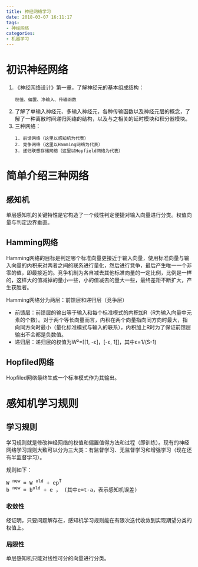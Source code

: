 ```yaml
---
title: 神经网络学习
date: 2018-03-07 16:11:17
tags: 
- 神经网络
categories:
- 机器学习
---
```

# 初识神经网络
1. 《神经网络设计》第一章，了解神经元的基本组成结构：
    ```
    权值、偏置、净输入、传输函数
    ```
2. 了解了单输入神经元、多输入神经元，各种传输函数以及神经元层的概念，了解了一种离散时间递归网络的结构，以及与之相关的延时模块和积分器模块。
3. 三种网络：
    ```
    1. 前馈网络（这里以感知机为代表）
    2. 竞争网络（这里以Hamming网络为代表）
    3. 递归联想存储网络（这里以Hopfield网络为代表）
    ```
# 简单介绍三种网络
## 感知机
单层感知机的关键特性是它构造了一个线性判定便捷对输入向量进行分类。权值向量与判定边界垂直。

## Hamming网络
Hamming网络的目标是判定哪个标准向量更接近于输入向量，使用标准向量与输入向量的内积来对两者之间的联系进行量化，然后进行竞争，最后产生唯一一个非零的值，即最接近的。竞争机制为各自减去其他标准向量的一定比例，比例是一样的，这样大的值减掉的量小一些，小的值减去的量大一些，最终差距不断扩大，产生获胜者。

Hamming网络分为两层：前馈层和递归层（竞争层）

+ 前馈层：前馈层的输出等于输入和每个标准模式的内积加R（R为输入向量中元素的个数）。对于两个等长向量而言，内积在两个向量指向同方向时最大，指向同方向时最小（量化标准模式与输入的联系），内积加上R时为了保证前馈层输出不会都是负数值。
+ 递归层：递归层的权值为W²=[[1, -ε]，[-ε, 1]]，其中ε=1/(S-1)

## Hopfiled网络
Hopfiled网络最终生成一个标准模式作为其输出。

# 感知机学习规则
## 学习规则
学习规则就是修改神经网络的权值和偏置值得方法和过程（即训练）。现有的神经网络学习规则大致可以分为三大类：有监督学习、无监督学习和增强学习（现在还有半监督学习）。

规则如下：
<pre>
W <sup>new</sup> = W <sup>old</sup> + ep<sup>T</sup>
b <sup>new</sup> = b<sup>old</sup> + e ， (其中e=t-a，表示感知机误差)
</pre>

### 收敛性
经证明，只要问题解存在，感知机学习规则能在有限次迭代收敛到实现期望分类的权值上。

### 局限性
单层感知机只能对线性可分的向量进行分类。
